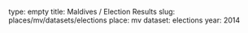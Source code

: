 type: empty
title: Maldives / Election Results
slug: places/mv/datasets/elections
place: mv
dataset: elections
year: 2014
